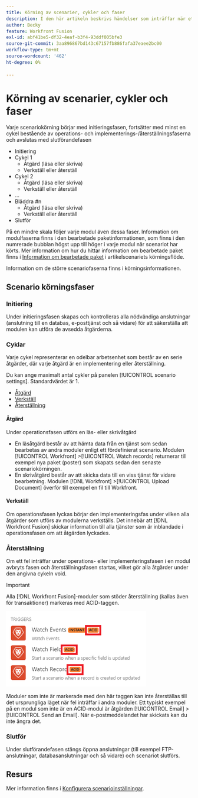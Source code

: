 ```yaml
---
title: Körning av scenarier, cykler och faser
description: I den här artikeln beskrivs händelser som inträffar när ett  [!DNL Adobe Workfront Fusion] scenario körs, till exempel initiering, åtgärder, implementeringar och återställningar.
author: Becky
feature: Workfront Fusion
exl-id: abf41be5-df32-4eaf-b3f4-93ddf005bfe3
source-git-commit: 3aa896867bd143c67157fb886fafa37eaee2bc00
workflow-type: tm+mt
source-wordcount: '462'
ht-degree: 0%

---
```


# Körning av scenarier, cykler och faser

Varje scenariokörning börjar med initieringsfasen, fortsätter med minst en cykel bestående av operations- och implementerings-/återställningsfaserna och avslutas med slutförandefasen

* Initiering
* Cykel 1
   * Åtgärd (läsa eller skriva)
   * Verkställ eller återställ
* Cykel 2
   * Åtgärd (läsa eller skriva)
   * Verkställ eller återställ
* ...
* Bläddra #n
   * Åtgärd (läsa eller skriva)
   * Verkställ eller återställ
* Slutför

På en mindre skala följer varje modul även dessa faser. Information om modulfaserna finns i den bearbetade paketinformationen, som finns i den numrerade bubblan högst upp till höger i varje modul när scenariot har körts. Mer information om hur du hittar information om bearbetade paket finns i [Information om bearbetade paket](/help/workfront-fusion/references/scenarios/scenario-execution-flow.md#information-about-processed-bundles) i artikelscenariets körningsflöde.

Information om de större scenariofaserna finns i körningsinformationen.

## Scenario körningsfaser

### Initiering

Under initieringsfasen skapas och kontrolleras alla nödvändiga anslutningar (anslutning till en databas, e-posttjänst och så vidare) för att säkerställa att modulen kan utföra de avsedda åtgärderna.

### Cyklar

Varje cykel representerar en odelbar arbetsenhet som består av en serie åtgärder, där varje åtgärd är en implementering eller återställning.

Du kan ange maximalt antal cykler på panelen [!UICONTROL scenario settings]. Standardvärdet är 1.

* [Åtgärd](#operation)
* [Verkställ](#commit)
* [Återställning](#rollback)

#### Åtgärd

Under operationsfasen utförs en läs- eller skrivåtgärd

* En läsåtgärd består av att hämta data från en tjänst som sedan bearbetas av andra moduler enligt ett fördefinierat scenario. Modulen [!UICONTROL Workfront] >[!UICONTROL Watch records] returnerar till exempel nya paket (poster) som skapats sedan den senaste scenariokörningen.
* En skrivåtgärd består av att skicka data till en viss tjänst för vidare bearbetning. Modulen [!DNL Workfront] >[!UICONTROL Upload Document] överför till exempel en fil till Workfront.

#### Verkställ

Om operationsfasen lyckas börjar den implementeringsfas under vilken alla åtgärder som utförs av modulerna verkställs. Det innebär att [!DNL Workfront Fusion] skickar information till alla tjänster som är inblandade i operationsfasen om att åtgärden lyckades.

### Återställning

Om ett fel inträffar under operations- eller implementeringsfasen i en modul avbryts fasen och återställningsfasen startas, vilket gör alla åtgärder under den angivna cykeln void.

>[!IMPORTANT]
>
>Alla [!DNL Workfront Fusion]-moduler som stöder återställning (kallas även för transaktioner) markeras med ACID-taggen.
>
>![Acid-moduler](assets/acid-modules.png)
>
>Moduler som inte är markerade med den här taggen kan inte återställas till det ursprungliga läget när fel inträffar i andra moduler. Ett typiskt exempel på en modul som inte är en ACID-modul är åtgärden [!UICONTROL Email] >[!UICONTROL Send an Email]. När e-postmeddelandet har skickats kan du inte ångra det.

### Slutför

Under slutförandefasen stängs öppna anslutningar (till exempel FTP-anslutningar, databasanslutningar och så vidare) och scenariot slutförs.

## Resurs

Mer information finns i [Konfigurera scenarioinställningar](/help/workfront-fusion/create-scenarios/config-scenarios-settings/configure-scenario-settings.md).
